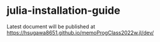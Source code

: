 # julia-installation-guide

Latest document will be published at https://hsugawa8651.github.io/memoProgClass2022w.jl/dev/